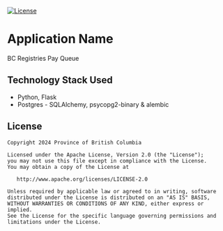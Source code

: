 
[![License](https://img.shields.io/badge/License-Apache%202.0-blue.svg)](LICENSE)


# Application Name
BC Registries Pay Queue

## Technology Stack Used
* Python, Flask
* Postgres -  SQLAlchemy, psycopg2-binary & alembic


## License

    Copyright 2024 Province of British Columbia

    Licensed under the Apache License, Version 2.0 (the "License");
    you may not use this file except in compliance with the License.
    You may obtain a copy of the License at

       http://www.apache.org/licenses/LICENSE-2.0

    Unless required by applicable law or agreed to in writing, software
    distributed under the License is distributed on an "AS IS" BASIS,
    WITHOUT WARRANTIES OR CONDITIONS OF ANY KIND, either express or implied.
    See the License for the specific language governing permissions and
    limitations under the License.

